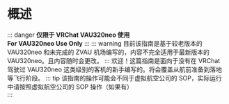 # 概述
::: danger
**仅限于 VRChat VAU320neo 使用**  
**For VAU320neo Use Only**
:::
::: warning
目前该指南是基于较老版本的 VAU320neo 和未完成的 ZVAU 机场编写的，内容不完全适用于最新版本的 VAU320neo。且内容随时会更改。
:::
欢迎！这篇指南是面向于没有在 VRChat 驾驶过 VAU320neo 这类级别的客机的新手编写的。将会覆盖从航前准备到落地等飞行阶段。
::: tip
该指南的操作可能会不同于虚拟航空公司的 SOP，实际运行中请按照虚拟航空公司的 SOP 操作（如果有）  
:::